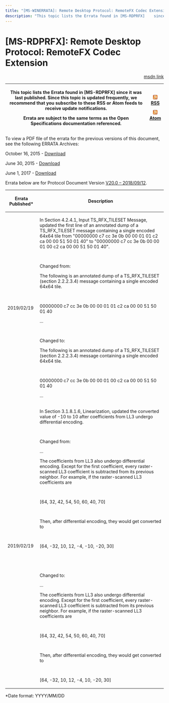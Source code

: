 ```yaml
---
title: "[MS-WINERRATA]: Remote Desktop Protocol: RemoteFX Codec Extension"
description: "This topic lists the Errata found in [MS-RDPRFX]    since it was last published. Since this topic is updated frequently, we recommend    that you"
---
```


# [MS-RDPRFX]: Remote Desktop Protocol: RemoteFX Codec Extension

<p align="right"><a href="https://msdn.microsoft.com/en-us/library/0e77bb05-9962-4ba2-9f22-991ce459447d">msdn link</a></p>
<p> </p>

<table>
 <thead>
  <tr>
   <th>
   <p>This topic lists the Errata found in [MS-RDPRFX]
   since it was last published. Since this topic is updated frequently, we recommend
   that you subscribe to these RSS or Atom feeds to receive update
   notifications.</p>
   <p>Errata are subject to the same terms as the
   Open Specifications documentation referenced.</p>
   </th>
   <th>
   <p><img id="Picture 49" src="ms-winerrata_files/image001.png"><a href="http://blogs.msdn.com/b/protocol_content_errata/rss.aspx">RSS</a> </p>
   <p><img id="Picture 50" src="ms-winerrata_files/image001.png"><a href="http://blogs.msdn.com/b/protocol_content_errata/atom.aspx">Atom</a> </p>
   <p> </p>
   </th>
  </tr>
 </thead>
</table>

<p>To view a PDF file of the errata for the previous versions
of this document, see the following ERRATA Archives:</p>

<p>October 16, 2015 - <a href="http://go.microsoft.com/fwlink/?LinkID=690377">Download</a></p>

<p>June 30, 2015 - <a href="http://go.microsoft.com/fwlink/?LinkId=617579">Download</a></p>

<p>June 1, 2017 - <a href="https://winprotocoldoc.blob.core.windows.net/productionwindowsarchives/MS-WINERRATA/%5bMS-WINERRATA%5d-170601.pdf">Download</a></p>

<p>Errata below are for Protocol Document Version <a href="https://docs.microsoft.com/en-us/openspecs/windows_protocols/ms-rdprfx/62495a4a-a495-46ea-b459-5cde04c44549">V20.0
– 2018/09/12</a>.</p>

<table>
 <thead>
  <tr>
   <th>
   <p>Errata Published*</p>
   </th>
   <th>
   <p>Description</p>
   </th>
  </tr>
 </thead>
 <tr>
  <td>
  <p>2019/02/19</p>
  </td>
  <td>
  <p>In Section 4.2.4.1, Input TS_RFX_TILESET Message,
  updated the first line of an annotated dump of a TS_RFX_TILESET message
  containing a single encoded 64x64 tile from &quot;00000000 c7 cc 3e 0b 00 00
  01 01 c2 ca 00 00 51 50 01 40&quot; to &quot;00000000 c7 cc 3e 0b 00 00 01 00
  c2 ca 00 00 51 50 01 40&quot;.&#8203;</p>
  <p>&#8203;</p>
  <p>Changed from:&#8203;</p>
  <p>The following is an annotated dump of a TS_RFX_TILESET
  (section 2.2.2.3.4) message containing a single encoded 64x64 tile.&#8203;</p>
  <p>&#8203;</p>
  <p>00000000 c7 cc 3e 0b 00 00 01 01 c2 ca 00 00 51 50 01
  40 &#8203;</p>
  <p>...&#8203;</p>
  <p>&#8203;</p>
  <p>Changed to:&#8203;</p>
  <p>The following is an annotated dump of a TS_RFX_TILESET
  (section 2.2.2.3.4) message containing a single encoded 64x64 tile.&#8203;</p>
  <p>&#8203;</p>
  <p>00000000 c7 cc 3e 0b 00 00 01 00 c2 ca 00 00 51 50 01
  40 &#8203;</p>
  <p>...</p>
  </td>
 </tr>
 <tr>
  <td>
  <p>2019/02/19</p>
  </td>
  <td>
  <p>In Section 3.1.8.1.6, Linearization, updated the
  converted value of -10 to 10 after coefficients from LL3 undergo differential
  encoding.&#8203;</p>
  <p>&#8203;</p>
  <p>Changed from:&#8203;</p>
  <p>...&#8203;</p>
  <p>The coefficients from LL3 also undergo differential
  encoding. Except for the first coefficient, every raster-scanned LL3
  coefficient is subtracted from its previous neighbor. For example, if the
  raster-scanned LL3 coefficients are&#8203;</p>
  <p>&#8203;</p>
  <p>[64, 32, 42, 54, 50, 60, 40, 70]&#8203;</p>
  <p>&#8203;</p>
  <p>Then, after differential encoding, they would get
  converted to&#8203;</p>
  <p>&#8203;</p>
  <p>[64, -32, 10, 12, -4, -10, -20, 30]&#8203;</p>
  <p>&#8203;</p>
  <p>&#8203;</p>
  <p>Changed to:&#8203;</p>
  <p>...&#8203;</p>
  <p>The coefficients from LL3 also undergo differential
  encoding. Except for the first coefficient, every raster-scanned LL3
  coefficient is subtracted from its previous neighbor. For example, if the
  raster-scanned LL3 coefficients are&#8203;</p>
  <p>&#8203;</p>
  <p>[64, 32, 42, 54, 50, 60, 40, 70]&#8203;</p>
  <p>&#8203;</p>
  <p>Then, after differential encoding, they would get
  converted to&#8203;</p>
  <p>&#8203;</p>
  <p>[64, -32, 10, 12, -4, 10, -20, 30]&#8203;</p>
  </td>
 </tr>
</table>

<p>*Date format: YYYY/MM/DD</p>


                